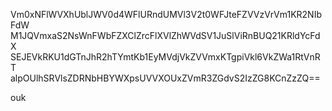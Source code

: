 Vm0xNFlWVXhUblJWV0d4WFlURndUMVl3V2t0WFJteFZVVzVrVm1KR2NIbFdW
M1JQVmxaS2NsWnFWbFZXClZrcFlXVlZhWVdSV1JuSlViRnBUQ21KRldYcFdX
SEJEVkRKU1dGTnJhR2hTYmtKb1EyMVdjVkZVVmxKTgpiVkl6VkZWa1RtVnRT
alpOUlhSRVlsZDRNbHBYWXpsUVVXOUxZVmR3ZGdvS2IzZG8KCnZzZQ==

ouk